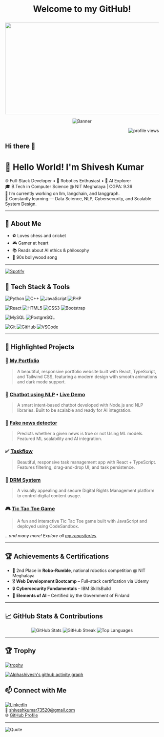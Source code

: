 # <p align="center">Welcome to my GitHub!</p>

<p align="center">
<img src="https://media.giphy.com/media/f3iwJFOVOwuy7K6FFw/giphy.gif" width="600" height="300" />
</p>

</p>
 
</p>
<p align="center">
  <img src="https://raw.githubusercontent.com/Alphashivesh/Alphashivesh/main/assets/banner.gif" alt="Banner" />
</p>


<p align="right"> <img src="https://komarev.com/ghpvc/?username=Alphashivesh&label=Profile%20Views&color=0e75b6&style=flat" alt="profile views" /> </p>

## Hi there 👋

# 👋 Hello World! I'm Shivesh Kumar

🌐 Full-Stack Developer • 🤖 Robotics Enthusiast • 🧠 AI Explorer  
🎓 B.Tech in Computer Science @ NIT Meghalaya | CGPA: 9.36  
🔭 I’m currently working on llm, langchain, and langgraph.  
🌱 Constantly learning — Data Science, NLP, Cybersecurity, and Scalable System Design.  

---

## 🎨 About Me
- ⚽ Loves chess and cricket  
- 🎮 Gamer at heart  
- 📚 Reads about AI ethics & philosophy
- 🎵 90s bollywood song

---

[![Spotify](https://novatorem.vercel.app/api/spotify)](https://open.spotify.com/user/alphashivesh)

## 🚀 Tech Stack & Tools

![Python](https://img.shields.io/badge/-Python-3776AB?style=flat-square&logo=python&logoColor=white)
![C++](https://img.shields.io/badge/-C++-00599C?style=flat-square&logo=c%2B%2B)
![JavaScript](https://img.shields.io/badge/-JavaScript-F7DF1E?style=flat-square&logo=javascript&logoColor=black)
![PHP](https://img.shields.io/badge/-PHP-777BB4?style=flat-square&logo=php&logoColor=white)

![React](https://img.shields.io/badge/-React-61DAFB?style=flat-square&logo=react&logoColor=black)
![HTML5](https://img.shields.io/badge/-HTML5-E34F26?style=flat-square&logo=html5&logoColor=white)
![CSS3](https://img.shields.io/badge/-CSS3-1572B6?style=flat-square&logo=css3)
![Bootstrap](https://img.shields.io/badge/-Bootstrap-563D7C?style=flat-square&logo=bootstrap)

![MySQL](https://img.shields.io/badge/-MySQL-4479A1?style=flat-square&logo=mysql&logoColor=white)
![PostgreSQL](https://img.shields.io/badge/-PostgreSQL-336791?style=flat-square&logo=postgresql&logoColor=white)

![Git](https://img.shields.io/badge/-Git-F05032?style=flat-square&logo=git&logoColor=white)
![GitHub](https://img.shields.io/badge/-GitHub-181717?style=flat-square&logo=github)
![VSCode](https://img.shields.io/badge/-VS%20Code-007ACC?style=flat-square&logo=visual-studio-code)

---

## 🌟 Highlighted Projects

### 💫 [My Portfolio](https://github.com/Alphashivesh/my_portfolio)
> A beautiful, responsive portfolio website built with React, TypeScript, and Tailwind CSS, featuring a modern design with smooth animations and dark mode support.

### 🤖 [Chatbot using NLP](https://github.com/Alphashivesh/chatbot) • [Live Demo](https://chatbot-byshivesh.streamlit.app/)
> A smart intent-based chatbot developed with Node.js and NLP libraries. Built to be scalable and ready for AI integration.

### 📰 [Fake news detector](https://github.com/Alphashivesh/fake-news-detector)
> Predicts whether a given news is true or not Using ML models. Featured ML scalability and AI integration.

### ✅ [Taskflow](https://github.com/Alphashivesh/taskflow)
> Beautiful, responsive task management app with React + TypeScript. Features filtering, drag-and-drop UI, and task persistence.

### 🔐 [DRM System](https://github.com/Alphashivesh/DRM)
> A visually appealing and secure Digital Rights Management platform to control digital content usage.

### 🎮 [Tic Tac Toe Game](https://github.com/Alphashivesh/tic_tac_toe_game)
> A fun and interactive Tic Tac Toe game built with JavaScript and deployed using CodeSandbox.

_...and many more! Explore all [my repositories](https://github.com/Alphashivesh?tab=repositories)._

---

## 🏆 Achievements & Certifications

- 🥈 2nd Place in **Robo-Rumble**, national robotics competition @ NIT Meghalaya
- 🎖️ **Web Development Bootcamp** – Full-stack certification via Udemy  
- 🔒 **Cybersecurity Fundamentals** – IBM SkillsBuild  
- 🤖 **Elements of AI** – Certified by the Government of Finland

---

## 📈 GitHub Stats & Contributions

<p align="center">
  <img src="https://github-readme-stats.vercel.app/api?username=Alphashivesh&show_icons=true&theme=dracula" alt="GitHub Stats" />
  <img src="https://github-readme-streak-stats.herokuapp.com/?user=Alphashivesh&theme=dracula" alt="GitHub Streak" />
  <img src="https://github-readme-stats.vercel.app/api/top-langs/?username=Alphashivesh&layout=compact&theme=dracula" alt="Top Languages" />
</p>

---
## 🏆 Trophy
[![trophy](https://github-profile-trophy.vercel.app/?username=Alphashivesh&theme=dracula&margin-w=10&margin-h=10)](https://github.com/ryo-ma/github-profile-trophy)

[![Alphashivesh's github activity graph](https://github-readme-activity-graph.vercel.app/graph?username=Alphashivesh&theme=dracula)](https://github.com/ashutosh00710/github-readme-activity-graph)

## 📫 Connect with Me

[![LinkedIn](https://img.shields.io/badge/-LinkedIn-blue?style=flat-square&logo=linkedin)](https://linkedin.com/in/shivesh-kumar-39240b264)  
📧 shiveshkumar73520@gmail.com  
🌐 [GitHub Profile](https://github.com/Alphashivesh)

---

![Quote](https://quotes-github-readme.vercel.app/api?type=horizontal&theme=dracula)

